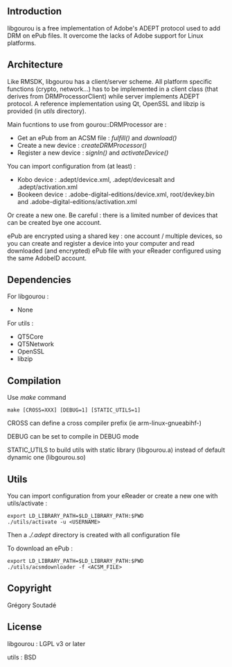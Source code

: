 Introduction
------------

libgourou is a free implementation of Adobe's ADEPT protocol used to add DRM on ePub files. It overcome the lacks of Adobe support for Linux platforms.


Architecture
------------

Like RMSDK, libgourou has a client/server scheme. All platform specific functions (crypto, network...) has to be implemented in a client class (that derives from DRMProcessorClient) while server implements ADEPT protocol.
A reference implementation using Qt, OpenSSL and libzip is provided (in _utils_ directory).

Main fucntions to use from gourou::DRMProcessor are :

  * Get an ePub from an ACSM file : _fulfill()_ and _download()_
  * Create a new device : _createDRMProcessor()_
  * Register a new device : _signIn()_ and _activateDevice()_


You can import configuration from (at least) :

  * Kobo device : .adept/device.xml, .adept/devicesalt  and .adept/activation.xml
  * Bookeen device : .adobe-digital-editions/device.xml, root/devkey.bin and .adobe-digital-editions/activation.xml
  
Or create a new one. Be careful : there is a limited number of devices that can be created bye one account.

ePub are encrypted using a shared key : one account / multiple devices, so you can create and register a device into your computer and read downloaded (and encrypted) ePub file with your eReader configured using the same AdobeID account.


Dependencies
------------

For libgourou :

  * None

For utils :

  * QT5Core
  * QT5Network
  * OpenSSL
  * libzip


Compilation
-----------

Use _make_ command

    make [CROSS=XXX] [DEBUG=1] [STATIC_UTILS=1]

CROSS can define a cross compiler prefix (ie arm-linux-gnueabihf-)

DEBUG can be set to compile in DEBUG mode

STATIC_UTILS to build utils with static library (libgourou.a) instead of default dynamic one (libgourou.so)


Utils
-----

You can import configuration from your eReader or create a new one with utils/activate :

    export LD_LIBRARY_PATH=$LD_LIBRARY_PATH:$PWD
    ./utils/activate -u <USERNAME>

Then a _./.adept_ directory is created with all configuration file

To download an ePub :

    export LD_LIBRARY_PATH=$LD_LIBRARY_PATH:$PWD
    ./utils/acsmdownloader -f <ACSM_FILE>


Copyright
---------

Grégory Soutadé



License
-------

libgourou : LGPL v3 or later

utils     : BSD
